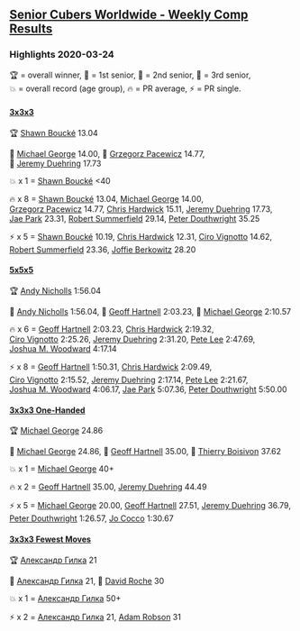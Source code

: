 <style>table {white-space: nowrap;}</style>
<link rel="stylesheet" type="text/css" href="/scw-comp/css/flags.css" />

## [Senior Cubers Worldwide - Weekly Comp Results](/scw-comp/results/)
### Highlights 2020-03-24

<span style="white-space: nowrap;">🏆 = overall winner</span>, <span style="white-space: nowrap;">🥇 = 1st senior</span>, <span style="white-space: nowrap;">🥈 = 2nd senior</span>, <span style="white-space: nowrap;">🥉 = 3rd senior</span>, <span style="white-space: nowrap;">💥 = overall record (age group)</span>, <span style="white-space: nowrap;">🔥 = PR average</span>, <span style="white-space: nowrap;">⚡ = PR single</span>.

#### [3x3x3](333.md)

<span style="white-space: nowrap;">🏆 [Shawn Boucké](../../persons/shawn_boucke/333.md) 13.04</span>

<span style="white-space: nowrap;">🥇 [Michael George](../../persons/michael_george/333.md) 14.00</span>, <span style="white-space: nowrap;">🥈 [Grzegorz Pacewicz](../../persons/grzegorz_pacewicz/333.md) 14.77</span>, <span style="white-space: nowrap;">🥉 [Jeremy Duehring](../../persons/jeremy_duehring/333.md) 17.73</span>

💥 x 1 = <span style="white-space: nowrap;">[Shawn Boucké](../../persons/shawn_boucke/333.md) <40</span>

🔥 x 8 = <span style="white-space: nowrap;">[Shawn Boucké](../../persons/shawn_boucke/333.md) 13.04</span>, <span style="white-space: nowrap;">[Michael George](../../persons/michael_george/333.md) 14.00</span>, <span style="white-space: nowrap;">[Grzegorz Pacewicz](../../persons/grzegorz_pacewicz/333.md) 14.77</span>, <span style="white-space: nowrap;">[Chris Hardwick](../../persons/chris_hardwick/333.md) 15.11</span>, <span style="white-space: nowrap;">[Jeremy Duehring](../../persons/jeremy_duehring/333.md) 17.73</span>, <span style="white-space: nowrap;">[Jae Park](../../persons/jae_park/333.md) 23.31</span>, <span style="white-space: nowrap;">[Robert Summerfield](../../persons/robert_summerfield/333.md) 29.14</span>, <span style="white-space: nowrap;">[Peter Douthwright](../../persons/peter_douthwright/333.md) 35.25</span>

⚡ x 5 = <span style="white-space: nowrap;">[Shawn Boucké](../../persons/shawn_boucke/333.md) 10.19</span>, <span style="white-space: nowrap;">[Chris Hardwick](../../persons/chris_hardwick/333.md) 12.31</span>, <span style="white-space: nowrap;">[Ciro Vignotto](../../persons/ciro_vignotto/333.md) 14.62</span>, <span style="white-space: nowrap;">[Robert Summerfield](../../persons/robert_summerfield/333.md) 23.36</span>, <span style="white-space: nowrap;">[Joffie Berkowitz](../../persons/joffie_berkowitz/333.md) 28.20</span>

#### [5x5x5](555.md)

<span style="white-space: nowrap;">🏆 [Andy Nicholls](../../persons/andy_nicholls/555.md) 1:56.04</span>

<span style="white-space: nowrap;">🥇 [Andy Nicholls](../../persons/andy_nicholls/555.md) 1:56.04</span>, <span style="white-space: nowrap;">🥈 [Geoff Hartnell](../../persons/geoff_hartnell/555.md) 2:03.23</span>, <span style="white-space: nowrap;">🥉 [Michael George](../../persons/michael_george/555.md) 2:10.57</span>

🔥 x 6 = <span style="white-space: nowrap;">[Geoff Hartnell](../../persons/geoff_hartnell/555.md) 2:03.23</span>, <span style="white-space: nowrap;">[Chris Hardwick](../../persons/chris_hardwick/555.md) 2:19.32</span>, <span style="white-space: nowrap;">[Ciro Vignotto](../../persons/ciro_vignotto/555.md) 2:25.26</span>, <span style="white-space: nowrap;">[Jeremy Duehring](../../persons/jeremy_duehring/555.md) 2:31.20</span>, <span style="white-space: nowrap;">[Pete Lee](../../persons/pete_lee/555.md) 2:47.69</span>, <span style="white-space: nowrap;">[Joshua M. Woodward](../../persons/joshua_m_woodward/555.md) 4:17.14</span>

⚡ x 8 = <span style="white-space: nowrap;">[Geoff Hartnell](../../persons/geoff_hartnell/555.md) 1:50.31</span>, <span style="white-space: nowrap;">[Chris Hardwick](../../persons/chris_hardwick/555.md) 2:09.49</span>, <span style="white-space: nowrap;">[Ciro Vignotto](../../persons/ciro_vignotto/555.md) 2:15.52</span>, <span style="white-space: nowrap;">[Jeremy Duehring](../../persons/jeremy_duehring/555.md) 2:17.14</span>, <span style="white-space: nowrap;">[Pete Lee](../../persons/pete_lee/555.md) 2:21.67</span>, <span style="white-space: nowrap;">[Joshua M. Woodward](../../persons/joshua_m_woodward/555.md) 4:06.17</span>, <span style="white-space: nowrap;">[Jae Park](../../persons/jae_park/555.md) 5:07.36</span>, <span style="white-space: nowrap;">[Peter Douthwright](../../persons/peter_douthwright/555.md) 5:50.00</span>

#### [3x3x3 One-Handed](333oh.md)

<span style="white-space: nowrap;">🏆 [Michael George](../../persons/michael_george/333oh.md) 24.86</span>

<span style="white-space: nowrap;">🥇 [Michael George](../../persons/michael_george/333oh.md) 24.86</span>, <span style="white-space: nowrap;">🥈 [Geoff Hartnell](../../persons/geoff_hartnell/333oh.md) 35.00</span>, <span style="white-space: nowrap;">🥉 [Thierry Boisivon](../../persons/thierry_boisivon/333oh.md) 37.62</span>

💥 x 1 = <span style="white-space: nowrap;">[Michael George](../../persons/michael_george/333oh.md) 40+</span>

🔥 x 2 = <span style="white-space: nowrap;">[Geoff Hartnell](../../persons/geoff_hartnell/333oh.md) 35.00</span>, <span style="white-space: nowrap;">[Jeremy Duehring](../../persons/jeremy_duehring/333oh.md) 44.49</span>

⚡ x 5 = <span style="white-space: nowrap;">[Michael George](../../persons/michael_george/333oh.md) 20.00</span>, <span style="white-space: nowrap;">[Geoff Hartnell](../../persons/geoff_hartnell/333oh.md) 27.51</span>, <span style="white-space: nowrap;">[Jeremy Duehring](../../persons/jeremy_duehring/333oh.md) 36.79</span>, <span style="white-space: nowrap;">[Peter Douthwright](../../persons/peter_douthwright/333oh.md) 1:26.57</span>, <span style="white-space: nowrap;">[Jo Cocco](../../persons/jo_cocco/333oh.md) 1:30.67</span>

#### [3x3x3 Fewest Moves](333fm.md)

<span style="white-space: nowrap;">🏆 [Александр Гилка](../../persons/александр_гилка/333fm.md) 21</span>

<span style="white-space: nowrap;">🥇 [Александр Гилка](../../persons/александр_гилка/333fm.md) 21</span>, <span style="white-space: nowrap;">🥈 [David Roche](../../persons/david_roche/333fm.md) 30</span>

💥 x 1 = <span style="white-space: nowrap;">[Александр Гилка](../../persons/александр_гилка/333fm.md) 50+</span>

⚡ x 2 = <span style="white-space: nowrap;">[Александр Гилка](../../persons/александр_гилка/333fm.md) 21</span>, <span style="white-space: nowrap;">[Adam Robson](../../persons/adam_robson/333fm.md) 31</span>


<!-- Global site tag (gtag.js) - Google Analytics -->
<script async src="https://www.googletagmanager.com/gtag/js?id=UA-86348435-3"></script>
<script>window.dataLayer = window.dataLayer || []; function gtag() {dataLayer.push(arguments);} gtag('js', new Date()); gtag('config', 'UA-86348435-3');</script>
